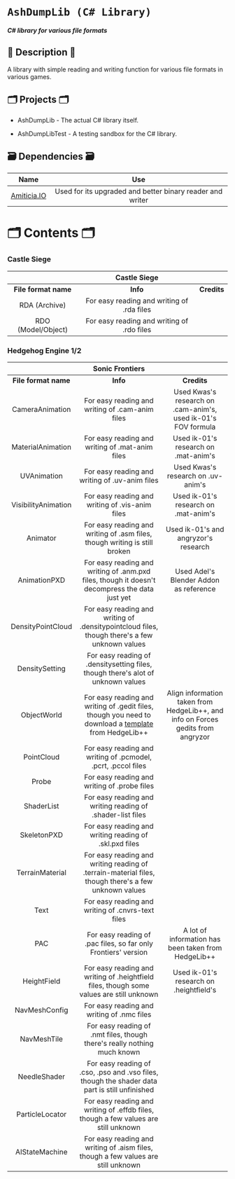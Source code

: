 # `AshDumpLib (C# Library)`

**_C# library for various file formats_**

## 📜 Description 📜

A library with simple reading and writing function for various file formats in various games.

## 🗂️ Projects 🗂️

- AshDumpLib - The actual C# library itself.

- AshDumpLibTest - A testing sandbox for the C# library.

## 🗃 Dependencies 🗃

|                                                     Name                                                      |                            Use                            |
| :-----------------------------------------------------------------------------------------------------------: | :-------------------------------------------------------: |
| [Amiticia.IO](<[https://github.com/tge-was-taken/Amicitia.IO](https://github.com/tge-was-taken/Amicitia.IO)>) | Used for its upgraded and better binary reader and writer |

# 🗂️ Contents 🗂️

### Castle Siege

|                      |              **Castle Siege**              |             |
| :------------------: | :----------------------------------------: | :---------: |
| **File format name** |                  **Info**                  | **Credits** |
|    RDA (Archive)     | For easy reading and writing of .rda files |             |
|  RDO (Model/Object)  | For easy reading and writing of .rdo files |             |

### Hedgehog Engine 1/2

|                      |                                                                              **Sonic Frontiers**                                                                               |                                                                                  |
| :------------------: | :----------------------------------------------------------------------------------------------------------------------------------------------------------------------------: | :------------------------------------------------------------------------------: |
| **File format name** |                                                                                    **Info**                                                                                    |                                   **Credits**                                    |
|   CameraAnimation    |                                                                For easy reading and writing of .cam-anim files                                                                 |          Used Kwas's research on .cam-anim's, used ik-01's FOV formula           |
|  MaterialAnimation   |                                                                For easy reading and writing of .mat-anim files                                                                 |                       Used ik-01's research on .mat-anim's                       |
|     UVAnimation      |                                                                 For easy reading and writing of .uv-anim files                                                                 |                        Used Kwas's research on .uv-anim's                        |
| VisibilityAnimation  |                                                                For easy reading and writing of .vis-anim files                                                                 |                       Used ik-01's research on .mat-anim's                       |
|       Animator       |                                                   For easy reading and writing of .asm files, though writing is still broken                                                   |                       Used ik-01's and angryzor's research                       |
|     AnimationPXD     |                                         For easy reading and writing of .anm.pxd files, though it doesn't decompress the data just yet                                         |                      Used Adel's Blender Addon as reference                      |
|  DensityPointCloud   |                                         For easy reading and writing of .densitypointcloud files, though there's a few unknown values                                          |                                                                                  |
|    DensitySetting    |                                                For easy reading of .densitysetting files, though there's alot of unknown values                                                |                                                                                  |
|     ObjectWorld      | For easy reading and writing of .gedit files, though you need to download a [template](https://github.com/Radfordhound/HedgeLib/tree/HedgeLib%2B%2B/Templates) from HedgeLib++ | Align information taken from HedgeLib++, and info on Forces gedits from angryzor |
|      PointCloud      |                                                         For easy reading and writing of .pcmodel, .pcrt, .pccol files                                                          |                                                                                  |
|        Probe         |                                                                  For easy reading and writing of .probe files                                                                  |                                                                                  |
|      ShaderList      |                                                           For easy reading and writing reading of .shader-list files                                                           |                                                                                  |
|     SkeletonPXD      |                                                             For easy reading and writing reading of .skl.pxd files                                                             |                                                                                  |
|   TerrainMaterial    |                                      For easy reading and writing reading of .terrain-material files, though there's a few unknown values                                      |                                                                                  |
|         Text         |                                                               For easy reading and writing of .cnvrs-text files                                                                |                                                                                  |
|         PAC          |                                                         For easy reading of .pac files, so far only Frontiers' version                                                         |               A lot of information has been taken from HedgeLib++                |
|     HeightField      |                                            For easy reading and writing of .heightfield files, though some values are still unknown                                            |                     Used ik-01's research on .heightfield's                      |
|    NavMeshConfig     |                                                                   For easy reading and writing of .nmc files                                                                   |                                                                                  |
|     NavMeshTile      |                                                    For easy reading of .nmt files, though there's really nothing much known                                                    |                                                                                  |
|     NeedleShader     |                                         For easy reading of .cso, .pso and .vso files, though the shader data part is still unfinished                                         |                                                                                  |
|   ParticleLocator    |                                              For easy reading and writing of .effdb files, though a few values are still unknown                                               |                                                                                  |
|    AIStateMachine    |                                               For easy reading and writing of .aism files, though a few values are still unknown                                               |                                                                                  |
